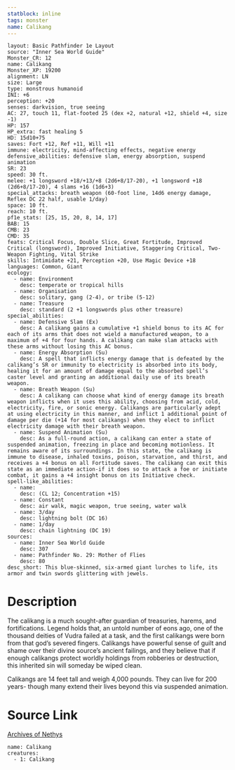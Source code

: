 ```yaml
---
statblock: inline
tags: monster
name: Calikang
---
```

```statblock
layout: Basic Pathfinder 1e Layout
source: "Inner Sea World Guide"
Monster_CR: 12
name: Calikang
Monster_XP: 19200
alignment: LN
size: Large
type: monstrous humanoid
INI: +6
perception: +20
senses: darkvision, true seeing
AC: 27, touch 11, flat-footed 25 (dex +2, natural +12, shield +4, size -1)
HP: 157
HP_extra: fast healing 5
HD: 15d10+75
saves: Fort +12, Ref +11, Will +11
immune: electricity, mind-affecting effects, negative energy
defensive_abilities: defensive slam, energy absorption, suspend animation
SR: 23
speed: 30 ft.
melee: +1 longsword +18/+13/+8 (2d6+8/17-20), +1 longsword +18 (2d6+8/17-20), 4 slams +16 (1d6+3)
special_attacks: breath weapon (60-foot line, 14d6 energy damage, Reflex DC 22 half, usable 1/day)
space: 10 ft.
reach: 10 ft.
pf1e_stats: [25, 15, 20, 8, 14, 17]
BAB: 15
CMB: 23
CMD: 35
feats: Critical Focus, Double Slice, Great Fortitude, Improved Critical (longsword), Improved Initiative, Staggering Critical, Two-Weapon Fighting, Vital Strike
skills: Intimidate +21, Perception +20, Use Magic Device +18
languages: Common, Giant
ecology:
  - name: Environment
    desc: temperate or tropical hills
  - name: Organisation
    desc: solitary, gang (2-4), or tribe (5-12)
  - name: Treasure
    desc: standard (2 +1 longswords plus other treasure)
special_abilities:
  - name: Defensive Slam (Ex)
    desc: A calikang gains a cumulative +1 shield bonus to its AC for each of its arms that does not wield a manufactured weapon, to a maximum of +4 for four hands. A calikang can make slam attacks with these arms without losing this AC bonus.
  - name: Energy Absorption (Su)
    desc: A spell that inflicts energy damage that is defeated by the calikang’s SR or immunity to electricity is absorbed into its body, healing it for an amount of damage equal to the absorbed spell’s caster level and granting an additional daily use of its breath weapon.
  - name: Breath Weapon (Su)
    desc: A calikang can choose what kind of energy damage its breath weapon inflicts when it uses this ability, choosing from acid, cold, electricity, fire, or sonic energy. Calikangs are particularly adept at using electricity in this manner, and inflict 1 additional point of damage per die (+14 for most calikangs) when they elect to inflict electricity damage with their breath weapon.
  - name: Suspend Animation (Su)
    desc: As a full-round action, a calikang can enter a state of suspended animation, freezing in place and becoming motionless. It remains aware of its surroundings. In this state, the calikang is immune to disease, inhaled toxins, poison, starvation, and thirst, and receives a +4 bonus on all Fortitude saves. The calikang can exit this state as an immediate action-if it does so to attack a foe or initiate combat, it gains a +4 insight bonus on its Initiative check.
spell-like_abilities:
  - name:
    desc: (CL 12; Concentration +15)
  - name: Constant
    desc: air walk, magic weapon, true seeing, water walk
  - name: 3/day
    desc: lightning bolt (DC 16)
  - name: 1/day
    desc: chain lightning (DC 19)
sources:
  - name: Inner Sea World Guide
    desc: 307
  - name: Pathfinder No. 29: Mother of Flies
    desc: 80
desc_short: This blue-skinned, six-armed giant lurches to life, its armor and twin swords glittering with jewels.
```
# Description
The calikang is a much sought-after guardian of treasuries, harems, and fortifications. Legend holds that, an untold number of eons ago, one of the thousand deities of Vudra failed at a task, and the first calikangs were born from that god’s severed fingers. Calikangs have powerful sense of guilt and shame over their divine source’s ancient failings, and they believe that if enough calikangs protect worldly holdings from robberies or destruction, this inherited sin will someday be wiped clean.

Calikangs are 14 feet tall and weigh 4,000 pounds. They can live for 200 years- though many extend their lives beyond this via suspended animation.
# Source Link
[Archives of Nethys](https://aonprd.com/MonsterDisplay.aspx?ItemName=Calikang)
```encounter-table
name: Calikang
creatures:
  - 1: Calikang
```
